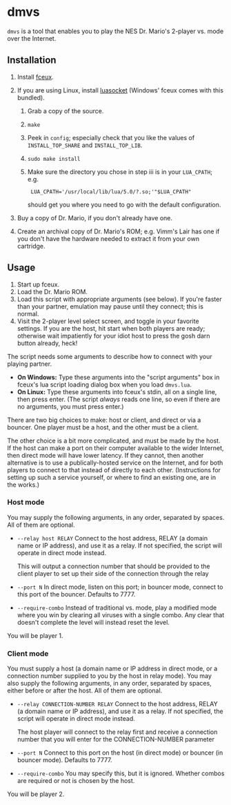 # dmvs

`dmvs` is a tool that enables you to play the NES Dr. Mario's 2-player vs. mode over the Internet.

## Installation

1. Install [fceux](http://www.fceux.com).
2. If you are using Linux, install [luasocket](http://w3.impa.br/~diego/software/luasocket/) (Windows' fceux comes with this bundled).

    1. Grab a copy of the source.
    2. `make`
    3. Peek in `config`; especially check that you like the values of `INSTALL_TOP_SHARE` and `INSTALL_TOP_LIB`.
    4. `sudo make install`
    5. Make sure the directory you chose in step iii is in your `LUA_CPATH`; e.g.

            LUA_CPATH='/usr/local/lib/lua/5.0/?.so;'"$LUA_CPATH"

        should get you where you need to go with the default configuration.

3. Buy a copy of Dr. Mario, if you don't already have one.
4. Create an archival copy of Dr. Mario's ROM; e.g. Vimm's Lair has one if you don't have the hardware needed to extract it from your own cartridge.

## Usage

1. Start up fceux.
2. Load the Dr. Mario ROM.
3. Load this script with appropriate arguments (see below). If you're faster than your partner, emulation may pause until they connect; this is normal.
4. Visit the 2-player level select screen, and toggle in your favorite settings. If you are the host, hit start when both players are ready; otherwise wait impatiently for your idiot host to press the gosh darn button already, heck!

The script needs some arguments to describe how to connect with your playing partner.

* **On Windows:** Type these arguments into the "script arguments" box in fceux's lua script loading dialog box when you load `dmvs.lua`.
* **On Linux:** Type these arguments into fceux's stdin, all on a single line, then press enter. (The script *always* reads one line, so even if there are no arguments, you must press enter.)

There are two big choices to make: host or client, and direct or via a bouncer. One player must be a host, and the other must be a client.

The other choice is a bit more complicated, and must be made by the host. If the host can make a port on their computer available to the wider Internet, then direct mode will have lower latency. If they cannot, then another alternative is to use a publically-hosted service on the Internet, and for both players to connect to that instead of directly to each other. (Instructions for setting up such a service yourself, or where to find an existing one, are in the works.)

### Host mode

You may supply the following arguments, in any order, separated by spaces. All of them are optional.

* `--relay host RELAY` Connect to the host address, RELAY (a domain name or IP address), and use it as a relay. If not specified, the script will operate in direct mode instead.

    This will output a connection number that should be provided to the client player to set up their side of the connection through the relay

* `--port N` In direct mode, listen on this port; in bouncer mode, connect to this port of the bouncer. Defaults to 7777.
* `--require-combo` Instead of traditional vs. mode, play a modified mode where you win by clearing all viruses with a single combo. Any clear that doesn't complete the level will instead reset the level.

You will be player 1.

### Client mode

You must supply a host (a domain name or IP address in direct mode, or a connection number supplied to you by the host in relay mode). You may also supply the following arguments, in any order, separated by spaces, either before or after the host. All of them are optional.

* `--relay CONNECTION-NUMBER RELAY` Connect to the host address, RELAY (a domain name or IP address), and use it as a relay.  If not specified, the script will operate in direct mode instead.

    The host player will connect to the relay first and receive a connection number that you will enter for the CONNECTION-NUMBER parameter

* `--port N` Connect to this port on the host (in direct mode) or bouncer (in bouncer mode). Defaults to 7777.
* `--require-combo` You may specify this, but it is ignored. Whether combos are required or not is chosen by the host.

You will be player 2.
